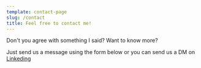 ```yaml
---
template: contact-page
slug: /contact
title: Feel free to contact me!
---
```


Don't you agree with something I said? Want to know more? 

Just send us a message using the form below or you can send us a DM on [Linkeding](https://linkedin.com/andergalisteo)
